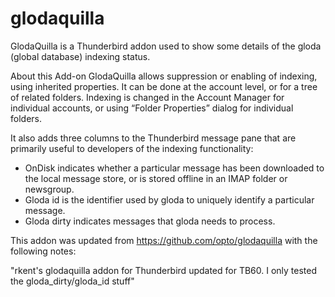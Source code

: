 # glodaquilla

GlodaQuilla is a Thunderbird addon used to show some details of the
gloda (global database) indexing status.

About this Add-on
GlodaQuilla allows suppression or enabling of indexing, using inherited properties. It can be done at the account level, or for a tree of related folders. Indexing is changed in the Account Manager for individual accounts, or using “Folder Properties” dialog for individual folders.

It also adds three columns to the Thunderbird message pane that are primarily useful to developers of the indexing functionality:

* OnDisk indicates whether a particular message has been downloaded to the local message store, or is stored offline in an IMAP folder or newsgroup.
* Gloda id is the identifier used by gloda to uniquely identify a particular message.
* Gloda dirty indicates messages that gloda needs to process.

This addon was updated from https://github.com/opto/glodaquilla with the following notes:

"rkent's glodaquilla addon for Thunderbird updated for TB60. I only tested the gloda_dirty/gloda_id stuff"

